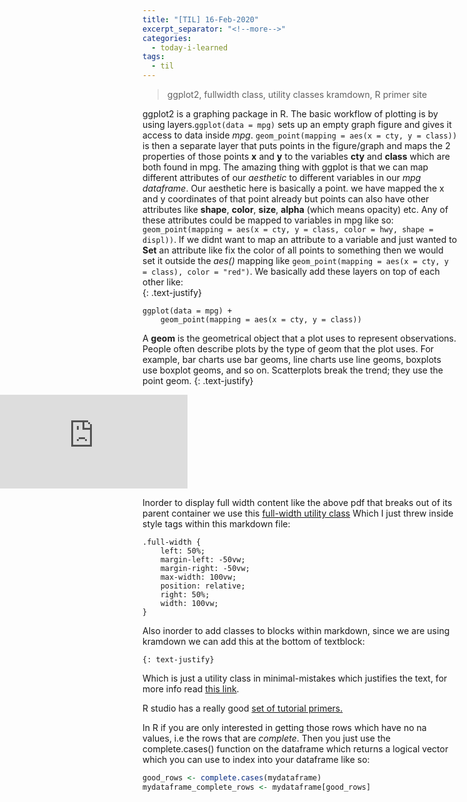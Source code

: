 ```yaml
---
title: "[TIL] 16-Feb-2020"
excerpt_separator: "<!--more-->"
categories:
  - today-i-learned
tags:
  - til 
---
```


>ggplot2, fullwidth class, utility classes kramdown, R primer site

<!--more-->
ggplot2 is a graphing package in R. The basic workflow of plotting is by using layers.`ggplot(data = mpg)` sets up an empty graph figure and gives it access to data inside *mpg*. `geom_point(mapping = aes(x = cty, y = class))` is then a separate layer that puts points in the figure/graph and maps the 2 properties of those points **x** and **y** to the variables **cty** and **class** which are both found in mpg. The amazing thing with ggplot is that we can map different attributes of our *aesthetic* to different variables in our *mpg dataframe*. Our aesthetic here is basically a point. we have mapped the x and y coordinates of that point already but points can also have other attributes like **shape**, **color**, **size**, **alpha** (which means opacity) etc. Any of these attributes could be mapped to variables in mpg like so: `geom_point(mapping = aes(x = cty, y = class, color = hwy, shape = displ))`. If we didnt want to map an attribute to a variable and just wanted to **Set** an attribute like fix the color of all points to something then we would set it outside the *aes()* mapping like `geom_point(mapping = aes(x = cty, y = class), color = "red")`. We basically add these layers on top of each other like:  
{: .text-justify}

```
ggplot(data = mpg) +
    geom_point(mapping = aes(x = cty, y = class))
```

A **geom** is the geometrical object that a plot uses to represent observations. People often describe plots by the type of geom that the plot uses. For example, bar charts use bar geoms, line charts use line geoms, boxplots use boxplot geoms, and so on. Scatterplots break the trend; they use the point geom.
{: .text-justify}
<style>
.full-width {
	left: 50%;
	margin-left: -50vw;
	margin-right: -50vw;
	max-width: 99vw;
	position: relative;
	right: 50%;
	width: 99vw;
}
</style>
<div class="full-width">
<embed src="https://rstudio.com/wp-content/uploads/2016/11/ggplot2-cheatsheet-2.1.pdf"/>
</div>

Inorder to display full width content like the above pdf that breaks out of its parent container we use this [full-width utility class](https://twitter.com/una/status/951519740840873984) Which I just threw inside style tags within this markdown file:  

```
.full-width {
	left: 50%;
	margin-left: -50vw;
	margin-right: -50vw;
	max-width: 100vw;
	position: relative;
	right: 50%;
	width: 100vw;
}
```

Also inorder to add classes to blocks within markdown, since we are using kramdown we can add this at the bottom of textblock:  

```
{: text-justify}
```

Which is just a utility class in minimal-mistakes which justifies the text, for more info read [this link](https://kramdown.gettalong.org/quickref.html#block-attributes).

R studio has a really good [set of tutorial primers.](https://rstudio.cloud/learn/primers)

In R if you are only interested in getting those rows which have no na values, i.e the rows that are *complete*. Then you just use the complete.cases() function on the dataframe which returns a logical vector which you can use to index into your dataframe like so:  

~~~ R
good_rows <- complete.cases(mydataframe)
mydataframe_complete_rows <- mydataframe[good_rows]
~~~

